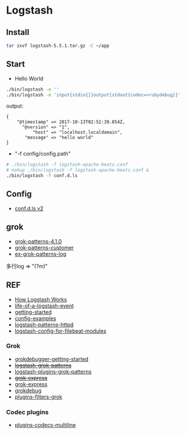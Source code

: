 # Logstash

## Install

```bash
tar zxvf logstash-5.5.1.tar.gz -C ~/app
```

## Start

- Hello World
```bash
./bin/logstash -e ''
./bin/logstash -e 'input{stdin{}}output{stdout{codec=>rubydebug}}'
```
output:
```
{
    "@timestamp" => 2017-10-13T02:52:39.854Z,
      "@version" => "1",
          "host" => "localhost.localdomain",
       "message" => "hello world"
}
```

- "-f config/config.path"

```bash
# ./bin/logstash -f logstash-apache-beats.conf
# nohup ./bin/logstash -f logstash-apache-beats.conf &
./bin/logstash -f conf.d.ls
```

## Config

- [conf.d.ls v2](conf.d.ls.v2)


## grok

- [grok-patterns-4.1.0](grok/grok-patterns)
- [grok-patterns-customer](grok/grok-patterns-customer)
- [ex-grok-patterns-log](grok/ex-grok-patterns-log.md)

多行log =>  "(?m)"

## REF

- [How Logstash Works](https://www.elastic.co/guide/en/logstash/current/pipeline.html)
- [life-of-a-logstash-event](https://speakerdeck.com/elastic/life-of-a-logstash-event)
- [getting-started](https://www.elastic.co/guide/en/logstash/current/getting-started-with-logstash.html)
- [config-examples](https://www.elastic.co/guide/en/logstash/current/config-examples.html)
- [logstash-patterns-httpd](https://github.com/logstash-plugins/logstash-patterns-core/blob/master/patterns/httpd)
- [logstash-config-for-filebeat-modules](https://www.elastic.co/guide/en/logstash/5.6/logstash-config-for-filebeat-modules.html)

### Grok

- [grokdebugger-getting-started](https://www.elastic.co/guide/en/kibana/5.6/grokdebugger-getting-started.html)
- [~~logstash-grok-patterns~~](https://github.com/elastic/logstash/blob/v1.4.2/patterns/grok-patterns)
- [logstash-plugins-grok-patterns](https://github.com/logstash-plugins/logstash-patterns-core/blob/master/patterns/grok-patterns)
- [~~grok-express~~](https://doc.yonyoucloud.com/doc/logstash-best-practice-cn/filter/grok.html)
- [grok-express](https://kibana.logstash.es/content/logstash/plugins/filter/grok.html)
- [grokdebug](http://grokdebug.herokuapp.com/)
- [plugins-filters-grok](https://www.elastic.co/guide/en/logstash/current/plugins-filters-grok.html)


### Codec plugins

- [plugins-codecs-multiline](https://www.elastic.co/guide/en/logstash/5.5/plugins-codecs-multiline.html)
